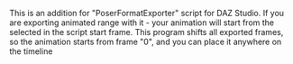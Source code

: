This is an addition for "PoserFormatExporter" script for DAZ Studio. If you are exporting animated range with it - your animation will  start from the selected in the script start frame. This program shifts all exported frames, so the animation starts from frame "0", and you can place it anywhere on the timeline